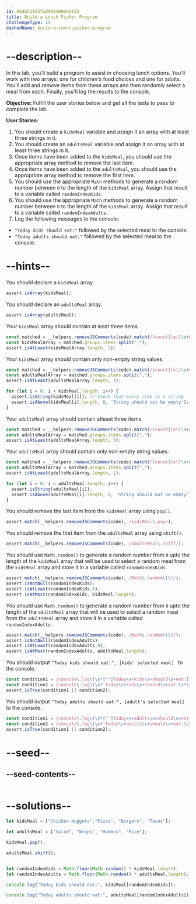 ```yaml
---
id: 66db529d37ad966480ebb633
title: Build a Lunch Picker Program
challengeType: 14
dashedName: build-a-lunch-picker-program
---
```


# --description--

In this lab, you'll build a program to assist in choosing lunch options. You'll work with two arrays: one for children's food choices and one for adults. You'll add and remove items from these arrays and then randomly select a meal from each. Finally, you'll log the results to the console.

**Objective:** Fulfill the user stories below and get all the tests to pass to complete the lab. 

**User Stories:**

1. You should create a `kidsMeal` variable and assign it an array with at least three strings in it.
2. You should create an `adultsMeal` variable and assign it an array with at least three strings in it.
3. Once items have been added to the `kidsMeal`, you should use the appropriate array method to remove the last item.
4. Once items have been added to the `adultsMeal`, you should use the appropriate array method to remove the first item. 
5.  You should use the appropriate `Math` methods to generate a random number between `0` to the length of the `kidsMeal` array. Assign that result to a variable called `randomIndexKids`.
6. You should use the appropriate `Math` methods to generate a random number between `0` to the length of the `kidsMeal` array. Assign that result to a variable called `randomIndexAdults`.
7.  Log the following messages to the console:

- `"Today kids should eat:"` followed by the selected meal to the console.
- `"Today adults should eat:"` followed by the selected meal to the console.

# --hints--

You should declare a `kidsMeal` array.

```js
assert.isArray(kidsMeal);
```

You should declare an `adultsMeal` array.

```js
assert.isArray(adultsMeal);
```

Your `kidsMeal` array should contain at least three items.

```js
const matched = __helpers.removeJSComments(code).match(/(const|let)\s+kidsMeal\s*=\s*\[(?<items>.+?)\]/)
const kidsMealArray = matched.groups.items.split(",");
assert.isAtLeast(kidsMealArray.length, 3);
```

Your `kidsMeal` array should contain only non-empty string values.

```js
const matched = __helpers.removeJSComments(code).match(/(const|let)\s+adultsMeal\s*=\s*\[(?<items>.+?)\]/)
const adultsMealArray = matched.groups.items.split(",");
assert.isAtLeast(adultsMealArray.length, 1); 

for (let i = 0; i < kidsMeal.length; i++) {
  assert.isString(kidsMeal[i]); // Check that every item is a string
  assert.isAbove(kidsMeal[i].length, 0, 'String should not be empty'); // Check that string is not empty
}
```

Your `adultsMeal` array should contain atleast three items.

```js
const matched = __helpers.removeJSComments(code).match(/(const|let)\s+adultsMeal\s*=\s*\[(?<items>.+?)\]/)
const adultsMealArray = matched.groups.items.split(",");
assert.isAtLeast(adultsMealArray.length, 3);
```

Your `adultsMeal` array should contain only non-empty string values.

```js
const matched = __helpers.removeJSComments(code).match(/(const|let)\s+adultsMeal\s*=\s*\[(?<items>.+?)\]/)
const adultsMealArray = matched.groups.items.split(",");
assert.isAtLeast(adultsMealArray.length, 1);

for (let i = 0; i < adultsMeal.length; i++) {
  assert.isString(adultsMeal[i]); 
  assert.isAbove(adultsMeal[i].length, 0, 'String should not be empty'); 
}
```

You should remove the last item from the `kidsMeal` array using `pop()`.

```js
assert.match(__helpers.removeJSComments(code), /kidsMeal\.pop/);
```

You should remove the first item from the `adultsMeal` array using `shift()`.

```js
assert.match(__helpers.removeJSComments(code), /adultsMeal\.shift/);
```

You should use `Math.random()` to generate a random number from `0` upto the length of the `kidsMeal` array that will be used to select a random meal from the `kidsMeal` array and store it in a variable called `randomIndexKids`.

```js
assert.match(__helpers.removeJSComments(code), /Math\.random\(\)/);
assert.isNotNull(randomIndexKids);
assert.isAtLeast(randomIndexKids,0);
assert.isAtMost(randomIndexKids, kidsMeal.length);
```

You should use `Math.random()` to generate a random number from `0` upto the length of the `adultsMeal` array that will be used to select a random meal from the `adultsMeal` array and store it in a variable called `randomIndexAdults`.

```js
assert.match(__helpers.removeJSComments(code), /Math\.random\(\)/);
assert.isNotNull(randomIndexAdults);
assert.isAtLeast(randomIndexAdults,0);
assert.isAtMost(randomIndexAdults, adultsMeal.length);
```

You should output `"Today kids should eat:", [kids' selected meal] ` to the console.

```js
const condition1 = /console\.log\(\s*["']Today\s+kids\s+should\s+eat:["'],\s+kidsMeal\[randomIndexKids\]\);?/gm.test(__helpers.removeJSComments(code));
const condition2 = /console\.log\(\s*`Today\s+kids\s+should\s+eat:\s*\${kidsMeal\[randomIndexKids\]}\s*`\);?/gm.test(__helpers.removeJSComments(code));
assert.isTrue(condition1 || condition2);

```

You should output `"Today adults should eat:", [adult's selected meal] ` to the console.

```js
const condition1 = /console\.log\(\s*["']Today\s+adults\s+should\s+eat:["'],\s+adultsMeal\[randomIndexAdults\]\);?/gm.test(__helpers.removeJSComments(code));
const condition2 = /console\.log\(\s*`Today\s+adults\s+should\s+eat:\s*\${adultsMeal\[randomIndexAdults\]}\s*`\);?/gm.test(__helpers.removeJSComments(code));
assert.isTrue(condition1 || condition2);
```

# --seed--

## --seed-contents--

```js

```

# --solutions--

```js
let kidsMeal = ["Chicken Nuggets","Pizza", "Burgers", "Tacos"];

let adultsMeal = ["Salad", "Wraps", "Hummus", "Rice"];

kidsMeal.pop();

adultsMeal.shift();


let randomIndexKids = Math.floor(Math.random() * kidsMeal.length);
let randomIndexAdults = Math.floor(Math.random() * adultsMeal.length);

console.log("Today kids should eat:", kidsMeal[randomIndexKids]);

console.log("Today adults should eat:", adultsMeal[randomIndexAdults]);

```
